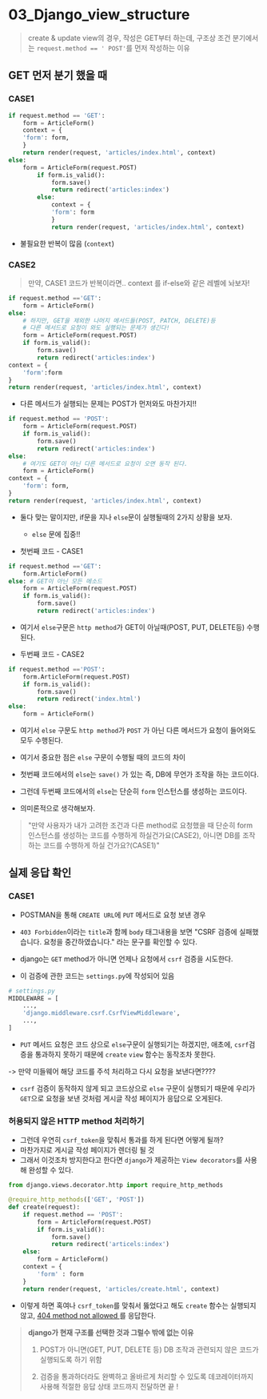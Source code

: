 # 03_Django_view_structure

> create & update view의 경우, 작성은 GET부터 하는데, 
> 구조상 조건 분기에서는 `request.method == ' POST'`를 먼저 작성하는 이유



## GET 먼저 분기 했을 때

### CASE1

```python
if request.method == 'GET':
    form = ArticleForm()
    context = {
    'form': form,
    }
    return render(request, 'articles/index.html', context)
else:
    form = ArticleForm(request.POST)
        if form.is_valid():
            form.save()
            return redirect('articles:index')
        else:
            context = {
            'form': form
            }
        	return render(request, 'articles/index.html', context)
```

- 불필요한 반복이 많음 (`context`)

### CASE2

> 만약, CASE1 코드가 반복이라면.. context 를 if-else와 같은 레벨에 놔보자!

```python
if request.method =='GET':
    form = ArticleForm()
else: 
    # 하지만, GET을 제외한 나머지 메서드들(POST, PATCH, DELETE)등
    # 다른 메서드로 요청이 와도 실행되는 문제가 생긴다!
    form = ArticleForm(request.POST)
    if form.is_valid():
        form.save()
        return redirect('articles:index')
context = {
    'form':form
}
return render(request, 'articles/index.html', context)
```

- 다른 메서드가 실행되는 문제는 POST가 먼저와도 마찬가지!!

```python
if request.method == 'POST':
    form = ArticleForm(request.POST)
    if form.is_valid():
        form.save()
        return redirect('articles:index')
else:
	# 여기도 GET이 아닌 다른 메서드로 요청이 오면 동작 된다.
	form = ArticleForm()
context = {
	'form': form,
}
return render(request, 'articles/index.html', context)
```

- 둘다 맞는 말이지만, if문을 지나 `else`문이 실행될때의 2가지 상황을 보자.
  - `else` 문에 집중!!



- 첫번째 코드 - CASE1

```python
if request.method =='GET':
    form.ArticleForm()
else: # GET이 아닌 모든 메소드
    form = ArticleForm(request.POST)
    if form.is_valid():
        form.save() 
        return redirect('articles:index')
```

- 여기서 `else`구문은 `http method`가 GET이 아닐때(POST, PUT, DELETE등) 수행된다.



- 두번째 코드 - CASE2

```python
if request.method =='POST':
    form.ArticleForm(request.POST)
    if form.is_valid():
        form.save()
        return redirect('index.html')
else:
    form = ArticleForm()
```

- 여기서 `else` 구문도 `http method`가 `POST` 가 아닌 다른 메서드가 요청이 들어와도 모두 수행된다. 



- 여기서 중요한 점은 `else` 구문이 수행될 때의 코드의 차이
- 첫번째 코드에서의 `else`는 `save()` 가 있는 즉, DB에 무언가 조작을 하는 코드이다.
- 그런데 두번째 코드에서의 `else`는 단순히 `form` 인스턴스를 생성하는 코드이다. 
- 의미론적으로 생각해보자.

> "만약 사용자가 내가 고려한 조건과 다른 method로 요청했을 때 단순히 form 인스턴스를 생성하는 코드를 수행하게 하실건가요(CASE2), 아니면 DB를 조작하는 코드를 수행하게 하실 건가요?(CASE1)"



## 실제 응답 확인

### CASE1

- POSTMAN을 통해 `CREATE URL`에 `PUT` 메서드로 요청 보낸 경우 

- `403 Forbidden`이라는 `title`과 함께 `body` 태그내용을 보면 "CSRF 검증에 실패했습니다. 요청을 중간하였습니다." 라는 문구를 확인할 수 있다.
- django는 `GET` method가 아니면 언제나 요청에서 `csrf` 검증을 시도한다. 
- 이 검증에 관한 코드는 `settings.py`에 작성되어 있음

```python
# settings.py
MIDDLEWARE = [
    ...,
    'django.middleware.csrf.CsrfViewMiddleware',
    ...,
]
```

- `PUT` 메서드 요청은 코드 상으로 `else`구문이 실행되기는 하겠지만, 
  애초에, `csrf`검증을 통과하지 못하기 때문에 `create` `view` 함수는 동작조차 못한다.



-> 만약 미들웨어 해당 코드를 주석 처리하고 다시 요청을 보낸다면????

- `csrf` 검증이 동작하지 않게 되고 코드상으로 `else` 구문이 실행되기 때문에 우리가 `GET`으로 요청을 보낸 것처럼 게시글 작성 페이지가 응답으로 오게된다.

  

### 허용되지 않은 HTTP method 처리하기

- 그런데 우연히 `csrf_token`을 맞춰서 통과를 하게 된다면 어떻게 될까? 
- 마찬가지로 게시글 작성 페이지가 렌더링 될 것
- 그래서 이것조차 방지한다고 한다면 `django`가 제공하는 `View decorators`를 사용해 완성할 수 있다.

```python
from django.views.decorator.http import require_http_methods

@require_http_methods(['GET', 'POST'])
def create(request):
    if request.method == 'POST':
        form = ArticleForm(request.POST)
        if form.is_valid():
            form.save()
            return redirect('articels:index')
    else:
        form = ArticleForm()
    context = {
        'form' : form
    }
    return render(request, 'articles/create.html', context)
```

- 이렇게 하면 혹여나 `csrf_token`를 맞춰서 뚫었다고 해도 `create` 함수는 실행되지 않고, [ 404 method not allowed ](https://developer.mozilla.org/ko/docs/Web/HTTP/Status/405)를 응답한다.

> **django가 현재 구조를 선택한 것과 그럴수 밖에 없는 이유**
>
> 1. POST가 아니면(GET, PUT, DELETE 등) DB 조작과 관련되지 않은 코드가 실행되도록 하기 위함
>
> 2. 검증을 통과하더라도 완벽하고 올바르게 처리할 수 있도록 데코레이터까지 사용해 적절한 응답 상태 코드까지 전달하면 끝 !





